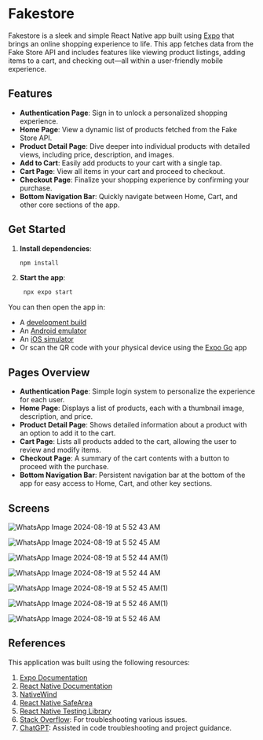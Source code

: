 # Fakestore

Fakestore is a sleek and simple React Native app built using [Expo](https://expo.dev) that brings an online shopping experience to life. This app fetches data from the Fake Store API and includes features like viewing product listings, adding items to a cart, and checking out—all within a user-friendly mobile experience.

## Features

- **Authentication Page**: Sign in to unlock a personalized shopping experience.
- **Home Page**: View a dynamic list of products fetched from the Fake Store API.
- **Product Detail Page**: Dive deeper into individual products with detailed views, including price, description, and images.
- **Add to Cart**: Easily add products to your cart with a single tap.
- **Cart Page**: View all items in your cart and proceed to checkout.
- **Checkout Page**: Finalize your shopping experience by confirming your purchase.
- **Bottom Navigation Bar**: Quickly navigate between Home, Cart, and other core sections of the app.

## Get Started

1. **Install dependencies**:

   ```bash
   npm install
   ```

2. **Start the app**:

   ```bash
    npx expo start
   ```

You can then open the app in:

- A [development build](https://docs.expo.dev/develop/development-builds/introduction/)
- An [Android emulator](https://docs.expo.dev/workflow/android-studio-emulator/)
- An [iOS simulator](https://docs.expo.dev/workflow/ios-simulator/)
- Or scan the QR code with your physical device using the [Expo Go](https://expo.dev/go) app

## Pages Overview

- **Authentication Page**: Simple login system to personalize the experience for each user.
- **Home Page**: Displays a list of products, each with a thumbnail image, description, and price.
- **Product Detail Page**: Shows detailed information about a product with an option to add it to the cart.
- **Cart Page**: Lists all products added to the cart, allowing the user to review and modify items.
- **Checkout Page**: A summary of the cart contents with a button to proceed with the purchase.
- **Bottom Navigation Bar**: Persistent navigation bar at the bottom of the app for easy access to Home, Cart, and other key sections.

## Screens

![WhatsApp Image 2024-08-19 at 5 52 43 AM](https://github.com/user-attachments/assets/5167bf1d-5277-496a-a805-b8126209953a)

![WhatsApp Image 2024-08-19 at 5 52 45 AM](https://github.com/user-attachments/assets/09f50870-ef05-43b9-8011-efa07ac50504)

![WhatsApp Image 2024-08-19 at 5 52 44 AM(1)](https://github.com/user-attachments/assets/79d5b0be-8206-4e51-8593-6fc08318496b)

![WhatsApp Image 2024-08-19 at 5 52 44 AM](https://github.com/user-attachments/assets/94eed292-a323-493c-83bc-c93cba0b474f)

![WhatsApp Image 2024-08-19 at 5 52 45 AM(1)](https://github.com/user-attachments/assets/f3944f49-621c-49fc-abda-241c9c8d8339)

![WhatsApp Image 2024-08-19 at 5 52 46 AM(1)](https://github.com/user-attachments/assets/835b2a6c-a08e-48f5-9d24-ff68501e0c10)

![WhatsApp Image 2024-08-19 at 5 52 46 AM](https://github.com/user-attachments/assets/9bcb0a2b-6480-415c-8ca2-8a236066de4b)

## References

This application was built using the following resources:

1. [Expo Documentation](https://docs.expo.dev/)
2. [React Native Documentation](https://reactnative.dev/docs/getting-started)
3. [NativeWind](https://www.nativewind.dev/)
4. [React Native SafeArea](https://reactnative.dev/docs/safeareaview)
5. [React Native Testing Library](https://callstack.github.io/react-native-testing-library/)
6. [Stack Overflow](https://stackoverflow.com/): For troubleshooting various issues.
7. [ChatGPT](https://openai.com/chatgpt): Assisted in code troubleshooting and project guidance.

